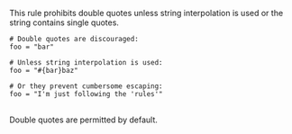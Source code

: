 This rule prohibits double quotes unless string interpolation is
used or the string contains single quotes.
<pre>
<code># Double quotes are discouraged:
foo = "bar"

# Unless string interpolation is used:
foo = "#{bar}baz"

# Or they prevent cumbersome escaping:
foo = "I'm just following the 'rules'"
</code>
</pre>
Double quotes are permitted by default.